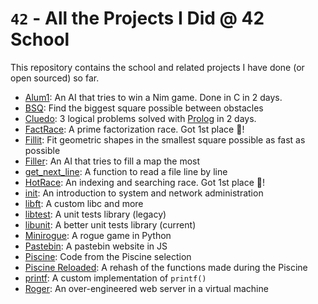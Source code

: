 # `42` - All the Projects I Did @ 42 School

This repository contains the school and related projects I have done (or open
sourced) so far.

- [Alum1](alum1/): An AI that tries to win a Nim game. Done in C in 2 days.
- [BSQ](piscine/bsq/): Find the biggest square possible between obstacles
- [Cluedo](cluedo/): 3 logical problems solved with
  [Prolog](https://en.wikipedia.org/wiki/Prolog) in 2 days.
- [FactRace](factrace/): A prime factorization race. Got 1st place 🥇!
- [Fillit](fillit/): Fit geometric shapes in the smallest square possible as
  fast as possible
- [Filler](filler/): An AI that tries to fill a map the most
- [get\_next\_line](gnl/): A function to read a file line by line
- [HotRace](hotrace/): An indexing and searching race. Got 1st place 🥇!
- [init](init/): An introduction to system and network administration
- [libft](libft/): A custom libc and more
- [libtest](libtest/): A unit tests library (legacy)
- [libunit](libunit/): A better unit tests library (current)
- [Minirogue](minirogue/): A rogue game in Python
- [Pastebin](pastebin/): A pastebin website in JS
- [Piscine](piscine/): Code from the Piscine selection
- [Piscine Reloaded](piscine\_reloaded/): A rehash of the functions made during
  the Piscine
- [printf](printf/): A custom implementation of `printf()`
- [Roger](roger/): An over-engineered web server in a virtual machine
